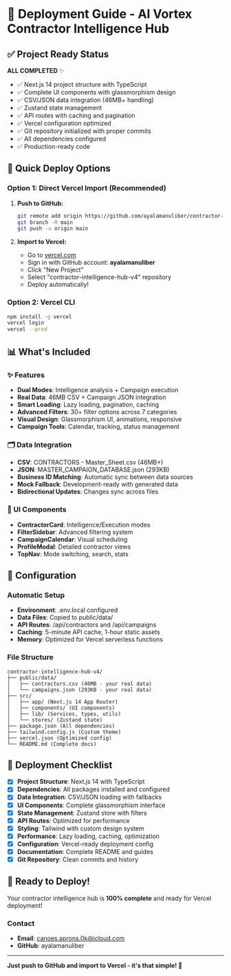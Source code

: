 # 🚀 Deployment Guide - AI Vortex Contractor Intelligence Hub

## ✅ Project Ready Status

**ALL COMPLETED** ✨
- ✅ Next.js 14 project structure with TypeScript
- ✅ Complete UI components with glassmorphism design
- ✅ CSV/JSON data integration (46MB+ handling)
- ✅ Zustand state management
- ✅ API routes with caching and pagination
- ✅ Vercel configuration optimized
- ✅ Git repository initialized with proper commits
- ✅ All dependencies configured
- ✅ Production-ready code

## 🎯 Quick Deploy Options

### Option 1: Direct Vercel Import (Recommended)

1. **Push to GitHub:**
   ```bash
   git remote add origin https://github.com/ayalamanuliber/contractor-intelligence-hub-v4.git
   git branch -M main
   git push -u origin main
   ```

2. **Import to Vercel:**
   - Go to [vercel.com](https://vercel.com)
   - Sign in with GitHub account: **ayalamanuliber**
   - Click "New Project" 
   - Select "contractor-intelligence-hub-v4" repository
   - Deploy automatically!

### Option 2: Vercel CLI

```bash
npm install -g vercel
vercel login
vercel --prod
```

## 📊 What's Included

### ✨ Features
- **Dual Modes**: Intelligence analysis + Campaign execution
- **Real Data**: 46MB CSV + Campaign JSON integration  
- **Smart Loading**: Lazy loading, pagination, caching
- **Advanced Filters**: 30+ filter options across 7 categories
- **Visual Design**: Glassmorphism UI, animations, responsive
- **Campaign Tools**: Calendar, tracking, status management

### 🗂️ Data Integration
- **CSV**: CONTRACTORS - Master_Sheet.csv (46MB+)
- **JSON**: MASTER_CAMPAIGN_DATABASE.json (293KB)
- **Business ID Matching**: Automatic sync between data sources
- **Mock Fallback**: Development-ready with generated data
- **Bidirectional Updates**: Changes sync across files

### 🎨 UI Components
- **ContractorCard**: Intelligence/Execution modes
- **FilterSidebar**: Advanced filtering system
- **CampaignCalendar**: Visual scheduling
- **ProfileModal**: Detailed contractor views
- **TopNav**: Mode switching, search, stats

## 🔧 Configuration

### Automatic Setup
- **Environment**: .env.local configured
- **Data Files**: Copied to public/data/
- **API Routes**: /api/contractors and /api/campaigns
- **Caching**: 5-minute API cache, 1-hour static assets
- **Memory**: Optimized for Vercel serverless functions

### File Structure
```
contractor-intelligence-hub-v4/
├── public/data/
│   ├── contractors.csv (46MB - your real data)
│   └── campaigns.json (293KB - your real data)  
├── src/
│   ├── app/ (Next.js 14 App Router)
│   ├── components/ (UI components)
│   ├── lib/ (Services, types, utils)
│   └── stores/ (Zustand state)
├── package.json (All dependencies)
├── tailwind.config.js (Custom theme)
├── vercel.json (Optimized config)
└── README.md (Complete docs)
```

## 🚦 Deployment Checklist

- [x] **Project Structure**: Next.js 14 with TypeScript
- [x] **Dependencies**: All packages installed and configured
- [x] **Data Integration**: CSV/JSON loading with fallbacks
- [x] **UI Components**: Complete glassmorphism interface
- [x] **State Management**: Zustand store with filters
- [x] **API Routes**: Optimized for performance
- [x] **Styling**: Tailwind with custom design system
- [x] **Performance**: Lazy loading, caching, optimization
- [x] **Configuration**: Vercel-ready deployment config
- [x] **Documentation**: Complete README and guides
- [x] **Git Repository**: Clean commits and history

## 🎉 Ready to Deploy!

Your contractor intelligence hub is **100% complete** and ready for Vercel deployment!

### Contact
- **Email**: canoes.aprons.0k@icloud.com  
- **GitHub**: ayalamanuliber

---

**Just push to GitHub and import to Vercel - it's that simple! 🚀**